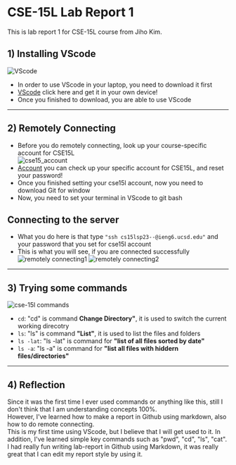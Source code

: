 # CSE-15L Lab Report 1
This is lab report 1 for CSE-15L course from Jiho Kim.
## 1) Installing VScode
![VScode](https://user-images.githubusercontent.com/129816454/230739254-a70aaea1-4afb-451b-b9c2-8195380fbf25.png)    
* In order to use VScode in your laptop, you need to download it first    
* [VScode](https://code.visualstudio.com/) click here and get it in your own device!
* Once you finished to download, you are able to use VScode
---
## 2) Remotely Connecting
* Before you do remotely connecting, look up your course-specific account for CSE15L    
![cse15_account](https://user-images.githubusercontent.com/129816454/230739792-dfb4f098-e992-4ef0-b07f-cccc64bee449.png)
* [Account](https://sdacs.ucsd.edu/~icc/index.php) you can check up your specific account for CSE15L, and reset your password!
* Once you finished setting your cse15l account, now you need to download Git for window
* Now, you need to set your terminal in VScode to git bash
## Connecting to the server
* What you do here is that type `"ssh cs15lsp23--@ieng6.ucsd.edu"` and your password that you set for cse15l account
* This is what you will see, if you are connected successfully    
![remotely connecting1](https://user-images.githubusercontent.com/129816454/230740450-e31f0f80-1510-495a-9ffc-3d5de5974a15.png)
![remotely connecting2](https://user-images.githubusercontent.com/129816454/230740481-16140470-9be3-49d9-9753-dadfe5785552.png)
---
## 3) Trying some commands
![cse-15l commands](https://user-images.githubusercontent.com/129816454/230741524-563b770d-0878-46bc-a5d5-2868b044c386.png)
* `cd`: "cd" is command **Change Directory"**, it is used to switch the current working direcotry
* `ls`: "ls" is command **"List"**, it is used to list the files and folders
* `ls -lat`: "ls -lat" is command for **"list of all files sorted by date"**
* `ls -a`: "ls -a" is command for **"list all files with hiddern files/directories"** 
---
## 4) Reflection

Since it was the first time I ever used commands or anything like this, still I don't think that I am understanding concepts 100%.        
However, I've learned how to make a report in Github using markdown, also how to do remote connecting.     
This is my first time using VScode, but I believe that I will get used to it. In addition, I've learned simple key commands such as "pwd", "cd", "ls", "cat".
I had really fun writing lab-report in Github using Markdown, it was really great that I can edit my report style by using it.








